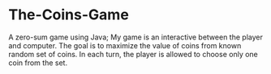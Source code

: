 # The-Coins-Game
A zero-sum game using Java; My game is an interactive between the player and computer. The goal is to maximize the value of coins from known random set of coins. In each turn, the player is allowed to choose only one coin from the set.

